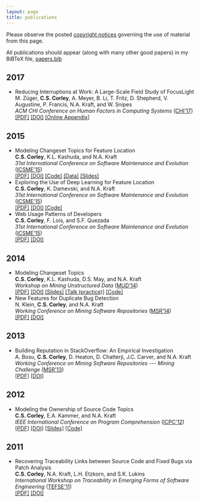 ```yaml
---
layout: page
title: publications
---
```


Please observe the posted [copyright notices](/copyright) governing the use of material from
this page.

All publications should appear (along with many other good papers) in my BiBTeX
file, [papers.bib](https://github.com/cscorley/papers)

2017
----

- Reducing Interruptions at Work: A Large-Scale Field Study of FocusLight
    <br /> M. Züger, **C.S. Corley**, A. Meyer, B. Li, T. Fritz, D. Shepherd,
        V. Augustine, P. Francis, N.A. Kraft, and W. Snipes
    <br /> *ACM CHI Conference on Human Factors in Computing Systems*
        ([CHI'17](https://chi2017.acm.org))
    <br />
        [[PDF]](./pdfs/Zuger-etal_2017.pdf)
        [[DOI]](http://dx.doi.org/10.1145/3025453.3025662)
        [[Online Appendix]](https://sites.google.com/site/focuslightonline/)

2015
----

- Modeling Changeset Topics for Feature Location
    <br /> **C.S. Corley**, K.L. Kashuda, and N.A. Kraft
    <br /> *31st International Conference on Software Maintenance and Evolution*
        ([ICSME'15][])
    <br />
        [[PDF]](./pdfs/Corley-etal_2015.pdf)
        [[DOI]](https://doi.org/10.1109/ICSM.2015.7332453)
        [[Code]](https://github.com/cscorley/changeset-feature-location)
        [[Data]](./data/Corley-etal_2015)
        [[Slides]](https://speakerdeck.com/cscorley/modeling-changeset-topics-for-feature-location)
- Exploring the Use of Deep Learning for Feature Location
    <br /> **C.S. Corley**, K. Damevski, and N.A. Kraft
    <br /> *31st International Conference on Software Maintenance and Evolution*
        ([ICSME'15][])
    <br />
        [[PDF]](./pdfs/Corley-etal_2015a.pdf)
        [[DOI]](https://doi.org/10.1109/ICSM.2015.7332513)
        [[Code]](https://github.com/cscorley/doc2vec-feature-location)
- Web Usage Patterns of Developers
    <br /> **C.S. Corley**, F. Lois, and S.F. Quezada
    <br /> *31st International Conference on Software Maintenance and Evolution*
        ([ICSME'15][])
    <br />
        [[PDF]](./pdfs/Corley-etal_2015b.pdf)
        [[DOI]](https://doi.org/10.1109/ICSM.2015.7332489)

[ICSME'15]: http://www.icsme.uni-bremen.de/

2014
----

- Modeling Changeset Topics
    <br /> **C.S. Corley**, K.L. Kashuda, D.S. May, and N.A. Kraft
    <br />  *Workshop on Mining Unstructured Data*
    ([MUD'14](http://sback.it/mud2014/))
    <br />
        [[PDF]](./pdfs/Corley-etal_2014.pdf)
        [[DOI]](http://dx.doi.org/10.1109/MUD.2014.9)
        [[Slides]](https://speakerdeck.com/cscorley/modeling-changeset-topics)
        [[Talk (practice)]](https://www.youtube.com/watch?v=S12B_CTeUtA)
        [[Code]](https://github.com/cscorley/mud2014-modeling-changeset-topics)
- New Features for Duplicate Bug Detection
    <br /> N. Klein, **C.S. Corley**, and N.A. Kraft
    <br /> *Working Conference on Mining Software Repositories*
    ([MSR'14](http://2014.msrconf.org/))
    <br />
        [[PDF]](./pdfs/Klein-etal_2014.pdf)
        [[DOI]](http://dx.doi.org/10.1145/2597073.2597090)

2013
----

- Building Reputation in StackOverflow: An Empirical Investigation
    <br /> A. Bosu, **C.S. Corley**, D. Heaton, D. Chatterji, J.C. Carver, and N.A.
    Kraft
    <br /> *Working Conference on Mining Software Repositories --- Mining
    Challenge* ([MSR'13](http://2013.msrconf.org/))
    <br />
        [[PDF]](./pdfs/Bosu-etal_2013.pdf)
        [[DOI]](http://dx.doi.org/10.1109/msr.2013.6624013)

2012
----

- Modeling the Ownership of Source Code Topics
    <br /> **C.S. Corley**, E.A. Kammer, and N.A. Kraft
    <br /> *IEEE International Conference on Program Comprehension* ([ICPC'12](http://icpc12.sosy-lab.org/))
    <br />
        [[PDF]](./pdfs/Corley-etal_2012.pdf)
        [[DOI]](http://dx.doi.org/10.1109/ICPC.2012.6240485)
        [[Slides]](https://speakerdeck.com/cscorley/modeling-the-ownership-of-source-code-topics)
        [[Code]](https://github.com/software-eng-ua-edu/ohm/)


2011
----

- Recovering Traceability Links between Source Code and Fixed Bugs via Patch Analysis
    <br /> **C.S. Corley**, N.A. Kraft, L.H. Etzkorn, and S.K. Lukins
    <br /> *International Workshop on Traceability in Emerging Forms of Software
    Engineering* ([TEFSE'11](http://www.cs.wm.edu/semeru/tefse2011))
    <br />
        [[PDF]](./pdfs/Corley-etal_2011.pdf)
        [[DOI]](http://dx.doi.org/10.1145/1987856.1987863)

